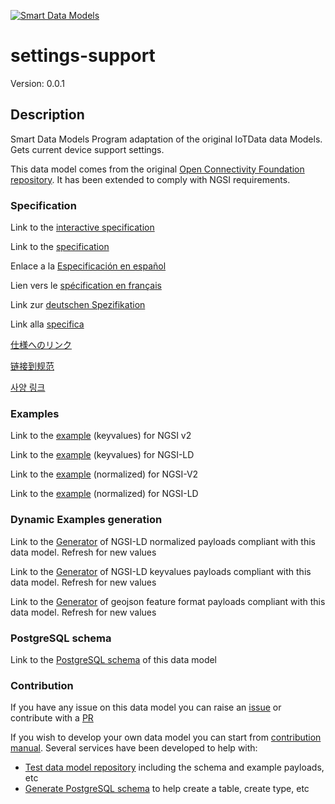 [![Smart Data Models](https://smartdatamodels.org/wp-content/uploads/2022/01/SmartDataModels_logo.png "Logo")](https://smartdatamodels.org)
# settings-support
Version: 0.0.1

## Description 

Smart Data Models Program adaptation of the original IoTData data Models. Gets current device support settings.

This data model comes from the original [Open Connectivity Foundation repository](https://github.com/openconnectivityfoundation/IoTDataModels). It has been extended to comply with NGSI requirements.
### Specification

Link to the [interactive specification](https://swagger.lab.fiware.org/?url=https://smart-data-models.github.io/dataModel.OCF/settings-support/swagger.yaml)

Link to the [specification](https://github.com/smart-data-models/dataModel.OCF/blob/master/settings-support/doc/spec.md)

Enlace a la [Especificación en español](https://github.com/smart-data-models/dataModel.OCF/blob/master/settings-support/doc/spec_ES.md)

Lien vers le [spécification en français](https://github.com/smart-data-models/dataModel.OCF/blob/master/settings-support/doc/spec_FR.md)

Link zur [deutschen Spezifikation](https://github.com/smart-data-models/dataModel.OCF/blob/master/settings-support/doc/spec_DE.md)

Link alla [specifica](https://github.com/smart-data-models/dataModel.OCF/blob/master/settings-support/doc/spec_IT.md)

[仕様へのリンク](https://github.com/smart-data-models/dataModel.OCF/blob/master/settings-support/doc/spec_JA.md)

[链接到规范](https://github.com/smart-data-models/dataModel.OCF/blob/master/settings-support/doc/spec_ZH.md)

[사양 링크](https://github.com/smart-data-models/dataModel.OCF/blob/master/settings-support/doc/spec_KO.md)
### Examples

Link to the [example](https://smart-data-models.github.io/dataModel.OCF/settings-support/examples/example.json) (keyvalues) for NGSI v2

Link to the [example](https://smart-data-models.github.io/dataModel.OCF/settings-support/examples/example.jsonld) (keyvalues) for NGSI-LD

Link to the [example](https://smart-data-models.github.io/dataModel.OCF/settings-support/examples/example-normalized.json) (normalized) for NGSI-V2

Link to the [example](https://smart-data-models.github.io/dataModel.OCF/settings-support/examples/example-normalized.jsonld) (normalized) for NGSI-LD
### Dynamic Examples generation

Link to the [Generator](https://smartdatamodels.org/extra/ngsi-ld_generator.php?schemaUrl=https://raw.githubusercontent.com/smart-data-models/dataModel.OCF/master/settings-support/schema.json&email=info@smartdatamodels.org) of NGSI-LD normalized payloads compliant with this data model. Refresh for new values

Link to the [Generator](https://smartdatamodels.org/extra/ngsi-ld_generator_keyvalues.php?schemaUrl=https://raw.githubusercontent.com/smart-data-models/dataModel.OCF/master/settings-support/schema.json&email=info@smartdatamodels.org) of NGSI-LD keyvalues payloads compliant with this data model. Refresh for new values

Link to the [Generator](https://smartdatamodels.org/extra/geojson_features_generator.php?schemaUrl=https://raw.githubusercontent.com/smart-data-models/dataModel.OCF/master/settings-support/schema.json&email=info@smartdatamodels.org) of geojson feature format payloads compliant with this data model. Refresh for new values
### PostgreSQL schema

Link to the [PostgreSQL schema](https://github.com/smart-data-models/dataModel.OCF/blob/master/settings-support/schema.sql) of this data model
### Contribution

 If you have any issue on this data model you can raise an [issue](https://github.com/smart-data-models/dataModel.OCF/issues)  or contribute with a [PR](https://github.com/smart-data-models/dataModel.OCF/pulls)

 If you wish to develop your own data model you can start from [contribution manual](https://bit.ly/contribution_manual). Several services have been developed to help with: 
 - [Test data model repository](https://smartdatamodels.org/index.php/data-models-contribution-api/) including the schema and example payloads, etc
 - [Generate PostgreSQL schema](https://smartdatamodels.org/index.php/sql-service/) to help create a table, create type, etc